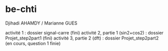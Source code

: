 # be-chti
Djihadi AHAMDY / Marianne GUES

activité 1 : dossier signal-carre (fini)
activité 2, partie 1 (sin2+cos2) : dossier Projet_step2part1 (fini)
activité 3, partie 2 (dft) : dossier Projet_step2part2 (en cours, question 1 finie)